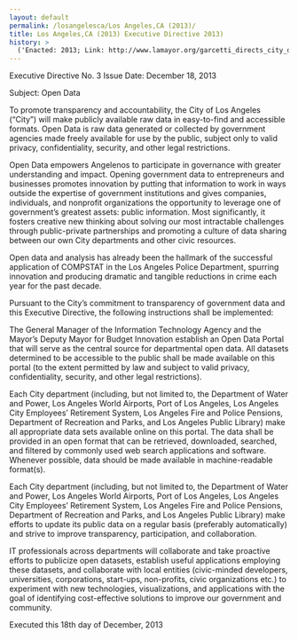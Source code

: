 ```yaml
---
layout: default
permalink: /losangelesca/Los Angeles,CA (2013)/
title: Los Angeles,CA (2013) Executive Directive 2013)
history: >
  ('Enacted: 2013; Link: http://www.lamayor.org/garcetti_directs_city_departments_to_collect_data_for_open_data_initiative; Means: Executive Directive',)
---
```


<p/> <p>Executive Directive No. 3 Issue Date: December 18, 2013</p> <p>Subject: Open Data</p> <p>To promote transparency and accountability, the City of Los Angeles (“City”) will make publicly available raw data in easy-to-find and accessible formats. Open Data is raw data generated or collected by government agencies made freely available for use by the public, subject only to valid privacy, confidentiality, security, and other legal restrictions.</p> <p>Open Data empowers Angelenos to participate in governance with greater understanding and impact. Opening government data to entrepreneurs and businesses promotes innovation by putting that information to work in ways outside the expertise of government institutions and gives companies, individuals, and nonprofit organizations the opportunity to leverage one of government’s greatest assets: public information. Most significantly, it fosters creative new thinking about solving our most intractable challenges through public-private partnerships and promoting a culture of data sharing between our own City departments and other civic resources.</p> <p>Open data and analysis has already been the hallmark of the successful application of COMPSTAT in the Los Angeles Police Department, spurring innovation and producing dramatic and tangible reductions in crime each year for the past decade. </p> <p>Pursuant to the City’s commitment to transparency of government data and this Executive Directive, the following instructions shall be implemented:</p> <p>The General Manager of the Information Technology Agency and the Mayor’s Deputy Mayor for Budget  Innovation establish an Open Data Portal that will serve as the central source for departmental open data. All datasets determined to be accessible to the public shall be made available on this portal (to the extent permitted by law and subject to valid privacy, confidentiality, security, and other legal restrictions).</p> <p>Each City department (including, but not limited to, the Department of Water and Power, Los Angeles World Airports, Port of Los Angeles, Los Angeles City Employees’ Retirement System, Los Angeles Fire and Police Pensions, Department of Recreation and Parks, and Los Angeles Public Library) make all appropriate data sets available online on this portal. The data shall be provided in an open format that can be retrieved, downloaded, searched, and filtered by commonly used web search applications and software. Whenever possible, data should be made available in machine-readable format(s).</p> <p>Each City department (including, but not limited to, the Department of Water and Power, Los Angeles World Airports, Port of Los Angeles, Los Angeles City Employees’ Retirement System, Los Angeles Fire and Police Pensions, Department of Recreation and Parks, and Los Angeles Public Library) make efforts to update its public data on a regular basis (preferably automatically) and strive to improve transparency, participation, and collaboration.</p> <p>IT professionals across departments will collaborate and take proactive efforts to publicize open datasets, establish useful applications employing these datasets, and collaborate with local entities (civic-minded developers, universities, corporations, start-ups, non-profits, civic organizations etc.) to experiment with new technologies, visualizations, and applications with the goal of identifying cost-effective solutions to improve our government and community. </p> <p>Executed this 18th day of December, 2013</p> <p/> <p/> <p/> <p/> <p/> <p/>
